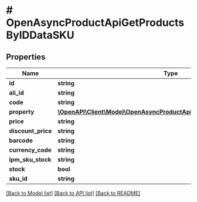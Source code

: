 # # OpenAsyncProductApiGetProductsByIDDataSKU

## Properties

Name | Type | Description | Notes
------------ | ------------- | ------------- | -------------
**id** | **string** |  | [optional]
**ali_id** | **string** |  | [optional]
**code** | **string** |  | [optional]
**property** | [**\OpenAPI\Client\Model\OpenAsyncProductApiGetProductsByIDDataProperty[]**](OpenAsyncProductApiGetProductsByIDDataProperty.md) |  | [optional]
**price** | **string** |  | [optional]
**discount_price** | **string** |  | [optional]
**barcode** | **string** |  | [optional]
**currency_code** | **string** |  | [optional]
**ipm_sku_stock** | **string** |  | [optional]
**stock** | **bool** |  | [optional]
**sku_id** | **string** |  | [optional]

[[Back to Model list]](../../README.md#models) [[Back to API list]](../../README.md#endpoints) [[Back to README]](../../README.md)
